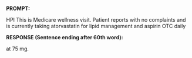 **PROMPT:**

HPI This is Medicare wellness visit. Patient reports with no complaints and is currently taking atorvastatin for lipid management and aspirin OTC daily

**RESPONSE (Sentence ending after 60th word):**

at 75 mg. 